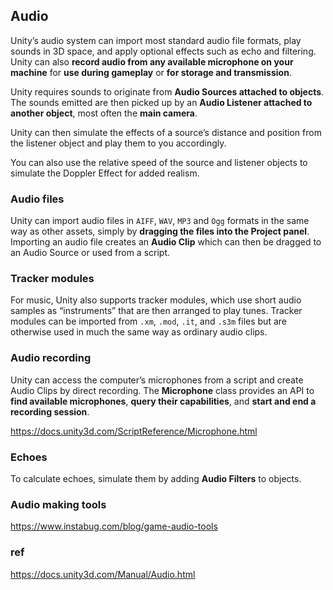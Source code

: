 ## Audio 
Unity’s audio system can import most standard audio file formats, play sounds in 3D space, and apply optional effects such as echo and filtering. Unity can also **record audio from any available microphone on your machine** for **use during gameplay** or **for storage and transmission**.

Unity requires sounds to originate from **Audio Sources attached to objects**. The sounds emitted are then picked up by an **Audio Listener attached to another object**, most often the **main camera**.

Unity can then simulate the effects of a source’s distance and position from the listener object and play them to you accordingly.

You can also use the relative speed of the source and listener objects to simulate the Doppler Effect for added realism.


### Audio files
Unity can import audio files in `AIFF`, `WAV`, `MP3` and `Ogg` formats in the same way as other assets, simply by **dragging the files into the Project panel**. Importing an audio file creates an **Audio Clip** which can then be dragged to an Audio Source or used from a script. 

### Tracker modules
For music, Unity also supports tracker modules, which use short audio samples as “instruments” that are then arranged to play tunes. Tracker modules can be imported from `.xm`, `.mod`, `.it`, and `.s3m` files but are otherwise used in much the same way as ordinary audio clips.

### Audio recording
Unity can access the computer’s microphones from a script and create Audio Clips by direct recording.
The **Microphone** class provides an API to **find available microphones**, **query their capabilities**, and **start and end a recording session**.

https://docs.unity3d.com/ScriptReference/Microphone.html

### Echoes
To calculate echoes, simulate them by adding **Audio Filters** to objects.

### Audio making tools
https://www.instabug.com/blog/game-audio-tools


### ref
https://docs.unity3d.com/Manual/Audio.html
